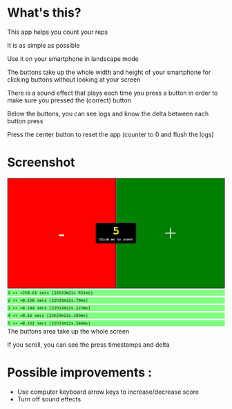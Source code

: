 # What's this?
This app helps you count your reps

It is as simple as possible

Use it on your smartphone in landscape mode

The buttons take up the whole width and height of your smartphone for clicking buttons without looking at your screen

There is a sound effect that plays each time you press a button in order to make sure you pressed the (correct) button

Below the buttons, you can see logs and know the delta between each button press

Press the center button to reset the app (counter to 0 and flush the logs)

# Screenshot
![Screenshot](docs/screenshot.png)
The buttons area take up the whole screen

If you scroll, you can see the press timestamps and delta

# Possible improvements :
* Use computer keyboard arrow keys to increase/decrease score
* Turn off sound effects